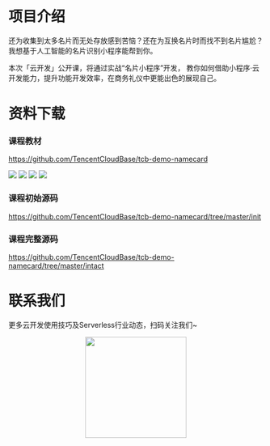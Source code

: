 # 项目介绍
还为收集到太多名片而无处存放感到苦恼？还在为互换名片时而找不到名片尴尬？
我想基于人工智能的名片识别小程序能帮到你。 

本次「云开发」公开课，将通过实战“名片小程序”开发，
教你如何借助小程序·云开发能力，提升功能开发效率，在商务礼仪中更能出色的展现自己。

# 资料下载
### 课程教材
https://github.com/TencentCloudBase/tcb-demo-namecard

![](https://puui.qpic.cn/vupload/0/20190612_1560307562567_qgo8u0hxbz.png/0)
![](https://puui.qpic.cn/vupload/0/20190612_1560307719158_s3uzf3ro93c.png/0)
![](https://puui.qpic.cn/vupload/0/20190612_1560307898903_eq7ntrdh2g.png/0)
![](https://puui.qpic.cn/vupload/0/20190612_1560308039887_7uzlyhhbm5t.png/0)

### 课程初始源码

https://github.com/TencentCloudBase/tcb-demo-namecard/tree/master/init

### 课程完整源码

https://github.com/TencentCloudBase/tcb-demo-namecard/tree/master/intact

# 联系我们
更多云开发使用技巧及Serverless行业动态，扫码关注我们~
<p align="center">
    <img src="https://puui.qpic.cn/vupload/0/20190603_1559545575934_lettsbvkvdn.jpeg/0" width="200px">
</p>
